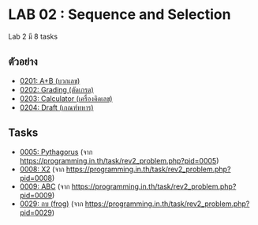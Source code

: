 # LAB 02 : Sequence and Selection

Lab 2 มี 8 tasks

## ตัวอย่าง
+ [0201: A+B (บวกเลข)](tasks/0201.md)
+ [0202: Grading (ตัดเกรด)](tasks/0202.md)
+ [0203: Calculator (เครื่องคิดเลข)](tasks/0203.md)
+ [0204: Draft (เกณฑ์ทหาร)](tasks/0204.md)

## Tasks
+ [0005: Pythagorus](programming_in_th/0005.md) (จาก https://programming.in.th/task/rev2_problem.php?pid=0005)
+ [0008: X2](programming_in_th/0008.md) (จาก https://programming.in.th/task/rev2_problem.php?pid=0008)
+ [0009: ABC](programming_in_th/0009.md) (จาก https://programming.in.th/task/rev2_problem.php?pid=0009)
+ [0029: กบ (frog)](programming_in_th/0029.md) (จาก https://programming.in.th/task/rev2_problem.php?pid=0029)
